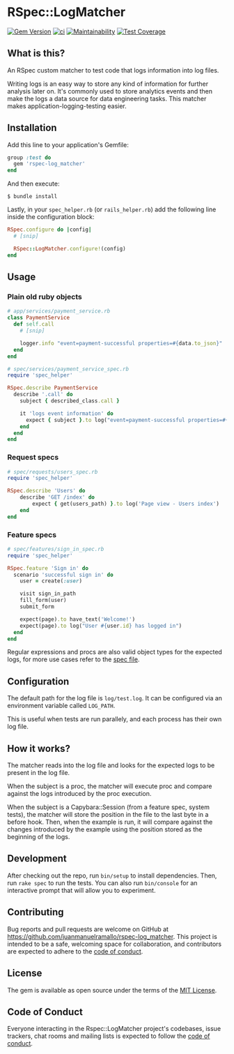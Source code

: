 # RSpec::LogMatcher

[![Gem Version](https://badge.fury.io/rb/rspec-log_matcher.svg)](https://badge.fury.io/rb/rspec-log_matcher)
[![ci](https://github.com/juanmanuelramallo/rspec-log_matcher/workflows/ci/badge.svg?branch=master)](https://github.com/juanmanuelramallo/rspec-log_matcher/actions)
[![Maintainability](https://api.codeclimate.com/v1/badges/145ad4334a67d5e1f8a2/maintainability)](https://codeclimate.com/github/juanmanuelramallo/rspec-log_matcher/maintainability)
[![Test Coverage](https://api.codeclimate.com/v1/badges/145ad4334a67d5e1f8a2/test_coverage)](https://codeclimate.com/github/juanmanuelramallo/rspec-log_matcher/test_coverage)

## What is this?
An RSpec custom matcher to test code that logs information into log files.

Writing logs is an easy way to store any kind of information for further analysis later on. It's commonly used to store analytics events and then make the logs a data source for data engineering tasks. This matcher makes application-logging-testing easier.

## Installation

Add this line to your application's Gemfile:

```ruby
group :test do
  gem 'rspec-log_matcher'
end
```

And then execute:

    $ bundle install

Lastly, in your `spec_helper.rb` (or `rails_helper.rb`) add the following line inside the configuration block:

```ruby
RSpec.configure do |config|
  # [snip]

  RSpec::LogMatcher.configure!(config)
end
```

## Usage

### Plain old ruby objects

```ruby
# app/services/payment_service.rb
class PaymentService
  def self.call
    # [snip]

    logger.info "event=payment-successful properties=#{data.to_json}"
  end
end
```

```ruby
# spec/services/payment_service_spec.rb
require 'spec_helper'

RSpec.describe PaymentService
  describe '.call' do
    subject { described_class.call }

    it 'logs event information' do
      expect { subject }.to log("event=payment-successful properties=#{build_expected_json}")
    end
  end
end
```

### Request specs
```ruby
# spec/requests/users_spec.rb
require 'spec_helper'

RSpec.describe 'Users' do
    describe 'GET /index' do
        expect { get(users_path) }.to log('Page view - Users index')
    end
end
```

### Feature specs

```ruby
# spec/features/sign_in_spec.rb
require 'spec_helper'

RSpec.feature 'Sign in' do
  scenario 'successful sign in' do
    user = create(:user)

    visit sign_in_path
    fill_form(user)
    submit_form

    expect(page).to have_text('Welcome!')
    expect(page).to log("User #{user.id} has logged in")
  end
end
```

Regular expressions and procs are also valid object types for the expected logs, for more use cases refer to the [spec file](https://github.com/juanmanuelramallo/rspec-log_matcher/blob/master/spec/rspec-log_matcher_spec.rb).

## Configuration

The default path for the log file is `log/test.log`. It can be configured via an environment variable called `LOG_PATH`.

This is useful when tests are run parallely, and each process has their own log file.

## How it works?

The matcher reads into the log file and looks for the expected logs to be present in the log file.

When the subject is a proc, the matcher will execute proc and compare against the logs introduced by the proc execution.

When the subject is a Capybara::Session (from a feature spec, system tests), the matcher will store the position in the file to the last byte in a before hook. Then, when the example is run, it will compare against the changes introduced by the example using the position stored as the beginning of the logs.

## Development

After checking out the repo, run `bin/setup` to install dependencies. Then, run `rake spec` to run the tests. You can also run `bin/console` for an interactive prompt that will allow you to experiment.

## Contributing

Bug reports and pull requests are welcome on GitHub at https://github.com/juanmanuelramallo/rspec-log_matcher. This project is intended to be a safe, welcoming space for collaboration, and contributors are expected to adhere to the [code of conduct](https://github.com/juanmanuelramallo/rspec-log_matcher/blob/master/CODE_OF_CONDUCT.md).

## License

The gem is available as open source under the terms of the [MIT License](https://opensource.org/licenses/MIT).

## Code of Conduct

Everyone interacting in the Rspec::LogMatcher project's codebases, issue trackers, chat rooms and mailing lists is expected to follow the [code of conduct](https://github.com/juanmanuelramallo/rspec-log_matcher/blob/master/CODE_OF_CONDUCT.md).

